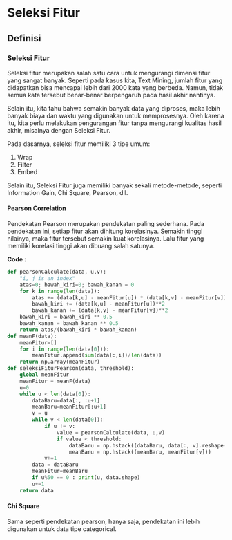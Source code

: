 # Seleksi Fitur

## Definisi

### Seleksi Fitur

Seleksi fitur merupakan salah satu cara untuk mengurangi dimensi fitur yang sangat banyak. Seperti pada kasus kita, Text Mining, jumlah fitur yang didapatkan bisa mencapai lebih dari 2000 kata yang berbeda. Namun, tidak semua kata tersebut benar-benar berpengaruh pada hasil akhir nantinya.

Selain itu, kita tahu bahwa semakin banyak data yang diproses, maka lebih banyak biaya dan waktu yang digunakan untuk memprosesnya. Oleh karena itu, kita perlu melakukan pengurangan fitur tanpa mengurangi kualitas hasil akhir, misalnya dengan Seleksi Fitur.

Pada dasarnya, seleksi fitur memiliki 3 tipe umum:

1. Wrap
2. Filter
3. Embed

Selain itu, Seleksi Fitur juga memiliki banyak sekali metode-metode, seperti Information Gain, Chi Square, Pearson, dll.

#### Pearson Correlation

Pendekatan Pearson merupakan pendekatan paling sederhana. Pada pendekatan ini, setiap fitur akan dihitung korelasinya. Semakin tinggi nilainya, maka fitur tersebut semakin kuat korelasinya. Lalu fitur yang memiliki korelasi tinggi akan dibuang salah satunya.

**Code :**

```python
def pearsonCalculate(data, u,v):
    "i, j is an index"
    atas=0; bawah_kiri=0; bawah_kanan = 0
    for k in range(len(data)):
        atas += (data[k,u] - meanFitur[u]) * (data[k,v] - meanFitur[v])
        bawah_kiri += (data[k,u] - meanFitur[u])**2
        bawah_kanan += (data[k,v] - meanFitur[v])**2
    bawah_kiri = bawah_kiri ** 0.5
    bawah_kanan = bawah_kanan ** 0.5
    return atas/(bawah_kiri * bawah_kanan)
def meanF(data):
    meanFitur=[]
    for i in range(len(data[0])):
        meanFitur.append(sum(data[:,i])/len(data))
    return np.array(meanFitur)
def seleksiFiturPearson(data, threshold):
    global meanFitur
    meanFitur = meanF(data)
    u=0
    while u < len(data[0]):
        dataBaru=data[:, :u+1]
        meanBaru=meanFitur[:u+1]
        v = u
        while v < len(data[0]):
            if u != v:
                value = pearsonCalculate(data, u,v)
                if value < threshold:
                    dataBaru = np.hstack((dataBaru, data[:, v].reshape(data.shape[0],1)))
                    meanBaru = np.hstack((meanBaru, meanFitur[v]))
            v+=1
        data = dataBaru
        meanFitur=meanBaru
        if u%50 == 0 : print(u, data.shape)
        u+=1
    return data
```

#### Chi Square

Sama seperti pendekatan pearson, hanya saja, pendekatan ini lebih digunakan untuk data tipe categorical.